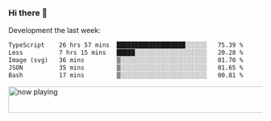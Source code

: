 ### Hi there 👋

Development the last week:
<!--START_SECTION:waka-->

```txt
TypeScript    26 hrs 57 mins  ███████████████████░░░░░░   75.39 %
Less          7 hrs 15 mins   █████░░░░░░░░░░░░░░░░░░░░   20.28 %
Image (svg)   36 mins         ▒░░░░░░░░░░░░░░░░░░░░░░░░   01.70 %
JSON          35 mins         ▒░░░░░░░░░░░░░░░░░░░░░░░░   01.65 %
Bash          17 mins         ▒░░░░░░░░░░░░░░░░░░░░░░░░   00.81 %
```

<!--END_SECTION:waka-->

<!--
**JASONPANGGO/jasonpanggo** is a ✨ _special_ ✨ repository because its `README.md` (this file) appears on your GitHub profile.

Here are some ideas to get you started:

- 🔭 I’m currently working on ...
- 🌱 I’m currently learning ...
- 👯 I’m looking to collaborate on ...
- 🤔 I’m looking for help with ...
- 💬 Ask me about ...
- 📫 How to reach me: ...
- 😄 Pronouns: ...
- ⚡ Fun fact: ...
-->

<a href="https://volt.fm/user/q8yd9e79csfr57rt" target="_blank"><img src="https://spotify-badge-egoist.vercel.app/api/now-playing" width="540" height="52" alt="now playing"></a>
